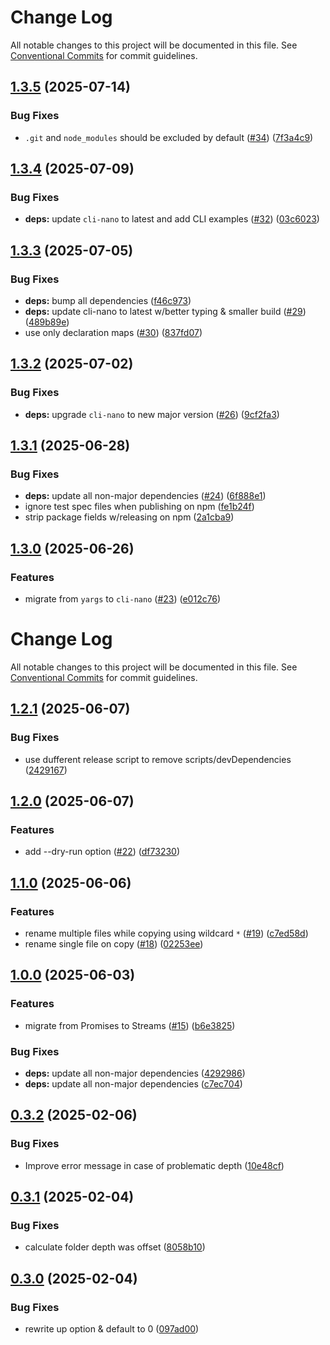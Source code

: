 # Change Log 

All notable changes to this project will be documented in this file. See [Conventional Commits](https://conventionalcommits.org) for commit guidelines.

## [1.3.5](https://github.com/ghiscoding/native-copyfiles/compare/v1.3.4...v1.3.5) (2025-07-14)

### Bug Fixes

* `.git` and `node_modules` should be excluded by default ([#34](https://github.com/ghiscoding/native-copyfiles/issues/34)) ([7f3a4c9](https://github.com/ghiscoding/native-copyfiles/commit/7f3a4c989391eab1341406712ebb8e15f50895c2))

## [1.3.4](https://github.com/ghiscoding/native-copyfiles/compare/v1.3.3...v1.3.4) (2025-07-09)

### Bug Fixes

* **deps:** update `cli-nano` to latest and add CLI examples ([#32](https://github.com/ghiscoding/native-copyfiles/issues/32)) ([03c6023](https://github.com/ghiscoding/native-copyfiles/commit/03c6023f05bf9b48039a8de375d577f4d1f495c7))

## [1.3.3](https://github.com/ghiscoding/native-copyfiles/compare/v1.3.2...v1.3.3) (2025-07-05)

### Bug Fixes

* **deps:** bump all dependencies ([f46c973](https://github.com/ghiscoding/native-copyfiles/commit/f46c973de31e43bb743e9e86f4dd5286017ddce8))
* **deps:** update cli-nano to latest w/better typing & smaller build ([#29](https://github.com/ghiscoding/native-copyfiles/issues/29)) ([489b89e](https://github.com/ghiscoding/native-copyfiles/commit/489b89e006e3522f8d3e9037a313bf9a726517e5))
* use only declaration maps ([#30](https://github.com/ghiscoding/native-copyfiles/issues/30)) ([837fd07](https://github.com/ghiscoding/native-copyfiles/commit/837fd078e375a43812907ea909e75b47bfed91a9))

## [1.3.2](https://github.com/ghiscoding/native-copyfiles/compare/v1.3.1...v1.3.2) (2025-07-02)

### Bug Fixes

* **deps:** upgrade `cli-nano` to new major version ([#26](https://github.com/ghiscoding/native-copyfiles/issues/26)) ([9cf2fa3](https://github.com/ghiscoding/native-copyfiles/commit/9cf2fa361d6899c112d3a0f20dac0c60b6927966))

## [1.3.1](https://github.com/ghiscoding/native-copyfiles/compare/v1.3.0...v1.3.1) (2025-06-28)

### Bug Fixes

* **deps:** update all non-major dependencies ([#24](https://github.com/ghiscoding/native-copyfiles/issues/24)) ([6f888e1](https://github.com/ghiscoding/native-copyfiles/commit/6f888e14b6a0c6f2cd3eac967ae1d9a01e3bb73a))
* ignore test spec files when publishing on npm ([fe1b24f](https://github.com/ghiscoding/native-copyfiles/commit/fe1b24f1d02fe76d45c4ec7fb941d994db5eb1ff))
* strip package fields w/releasing on npm ([2a1cba9](https://github.com/ghiscoding/native-copyfiles/commit/2a1cba90c43e83e5b78fa1d88ded75ea78cc4734))

## [1.3.0](https://github.com/ghiscoding/native-copyfiles/compare/v1.2.1...v1.3.0) (2025-06-26)

### Features

* migrate from `yargs` to `cli-nano` ([#23](https://github.com/ghiscoding/native-copyfiles/issues/23)) ([e012c76](https://github.com/ghiscoding/native-copyfiles/commit/e012c76120f45a267fd7f5efad3cde3ebdd9922b))

# Change Log
All notable changes to this project will be documented in this file.
See [Conventional Commits](https://conventionalcommits.org) for commit guidelines.

## [1.2.1](https://github.com/ghiscoding/native-copyfiles/compare/v1.2.0...v1.2.1) (2025-06-07)

### Bug Fixes

* use dufferent release script to remove scripts/devDependencies ([2429167](https://github.com/ghiscoding/native-copyfiles/commit/24291670d644a03e74891472cc9fe571561614e5))

## [1.2.0](https://github.com/ghiscoding/native-copyfiles/compare/v1.1.0...v1.2.0) (2025-06-07)

### Features

* add --dry-run option ([#22](https://github.com/ghiscoding/native-copyfiles/issues/22)) ([df73230](https://github.com/ghiscoding/native-copyfiles/commit/df732302fb2da4d4c8bc3621f955995c0240f5d2))

## [1.1.0](https://github.com/ghiscoding/native-copyfiles/compare/v1.0.0...v1.1.0) (2025-06-06)

### Features

* rename multiple files while copying using wildcard `*` ([#19](https://github.com/ghiscoding/native-copyfiles/issues/19)) ([c7ed58d](https://github.com/ghiscoding/native-copyfiles/commit/c7ed58dc0e5dece116a571dbc8cd3796c5aa9ea8))
* rename single file on copy ([#18](https://github.com/ghiscoding/native-copyfiles/issues/18)) ([02253ee](https://github.com/ghiscoding/native-copyfiles/commit/02253ee23bf0bf3469e3dee0f7e4ece9e7ae283b))

## [1.0.0](https://github.com/ghiscoding/native-copyfiles/compare/0.3.2...v1.0.0) (2025-06-03)

### Features

* migrate from Promises to Streams ([#15](https://github.com/ghiscoding/native-copyfiles/issues/15)) ([b6e3825](https://github.com/ghiscoding/native-copyfiles/commit/b6e38255e91bb8c9355a79de57ea38bf78949989))

### Bug Fixes

* **deps:** update all non-major dependencies ([4292986](https://github.com/ghiscoding/native-copyfiles/commit/4292986d655eb7a192b9b91ac8b6f3ec28ce893f))
* **deps:** update all non-major dependencies ([c7ec704](https://github.com/ghiscoding/native-copyfiles/commit/c7ec70410d0a9572ae842e27047d074a197a5d26))
## [0.3.2](https://github.com/ghiscoding/native-copyfiles/compare/0.3.1...0.3.2) (2025-02-06)

### Bug Fixes

* Improve error message in case of problematic depth ([10e48cf](https://github.com/ghiscoding/native-copyfiles/commit/10e48cf75b7e61f4b3b2d414fdc3aeaf0dec0a14))
## [0.3.1](https://github.com/ghiscoding/native-copyfiles/compare/0.3.0...0.3.1) (2025-02-04)

### Bug Fixes

* calculate folder depth was offset ([8058b10](https://github.com/ghiscoding/native-copyfiles/commit/8058b105eb1e23e25470a78f57690161e92057b3))
## [0.3.0](https://github.com/ghiscoding/native-copyfiles/compare/097ad00704a8c5612024d76d0f7ba232a174d938...0.3.0) (2025-02-04)

### Bug Fixes

* rewrite up option & default to 0 ([097ad00](https://github.com/ghiscoding/native-copyfiles/commit/097ad00704a8c5612024d76d0f7ba232a174d938))
